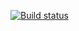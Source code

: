 [![Build status](https://ci.appveyor.com/api/projects/status/xyz123?svg=true)](https://ci.appveyor.com/project/holllygun/validators)
